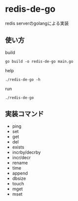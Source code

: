 # redis-de-go
redis serverのgolangによる実装

## 使い方
build
```shell
go build -o redis-de-go main.go
```

help
```shell
./redis-de-go -h
```

run
```
./redis-de-go
```

## 実装コマンド
- ping
- set
- get
- del
- exists
- incrby/decrby
- incr/decr
- rename
- time
- append
- dbsize
- touch
- mget
- mset
